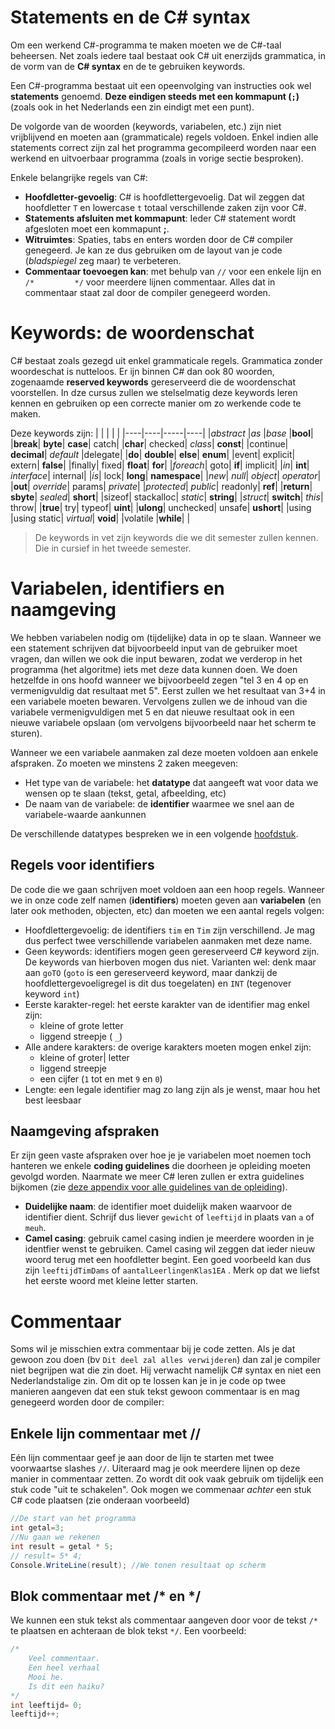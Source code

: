 # Statements en de C# syntax
Om een werkend C#-programma te maken moeten we de C#-taal beheersen. Net zoals iedere taal bestaat ook C# uit enerzijds grammatica, in de vorm van de **C# syntax** en de te gebruiken keywords.

Een C#-programma bestaat uit een opeenvolging van instructies ook wel **statements** genoemd. **Deze eindigen steeds met een kommapunt (``;``)** (zoals ook in het Nederlands een zin eindigt met een punt).

De volgorde van de woorden (keywords, variabelen, etc.) zijn niet vrijblijvend en moeten aan (grammaticale) regels voldoen.  Enkel indien alle statements correct zijn zal het programma gecompileerd worden naar een werkend en uitvoerbaar programma (zoals in vorige sectie besproken).

Enkele belangrijke regels van C#:

* **Hoofdletter-gevoelig**: C# is hoofdlettergevoelig. Dat wil zeggen dat hoofdletter ``T`` en lowercase ``t`` totaal verschillende zaken zijn voor C#.
* **Statements afsluiten met kommapunt**: Ieder C# statement wordt afgesloten moet een kommapunt **;**. 
* **Witruimtes**: Spaties, tabs en enters worden door de C# compiler genegeerd. Je kan ze dus gebruiken om de layout van je code  (*bladspiegel* zeg maar) te verbeteren.
* **Commentaar toevoegen kan**: met behulp van ``//`` voor een enkele lijn en ``/*         */`` voor meerdere lijnen commentaar. Alles dat in commentaar staat zal door de compiler genegeerd worden.



# Keywords: de woordenschat 
C# bestaat zoals gezegd uit enkel grammaticale regels. Grammatica zonder woordeschat is nutteloos. Er ijn binnen C# dan ook 80 woorden, zogenaamde **reserved keywords** gereserveerd die de woordenschat voorstellen.
In dze cursus zullen we stelselmatig deze keywords leren kennen en gebruiken op een correcte manier om zo werkende code te maken.

Deze keywords zijn:
|   |     |     |   |
|----|----|-----|----|
|*abstract*	|*as*	|*base*	|**bool**|
|**break**|	**byte**|	**case**|	catch|
|**char**|	checked|	*class*|	**const**|
|continue|	**decimal**|	*default*	|delegate|
|**do**|	**double**|	**else**|	**enum**|
|event|	explicit|	extern|	**false**|
|finally|	fixed|	**float**|	**for**|
|*foreach*|	goto|	**if**|	implicit|
|*in*|	**int**|	*interface*|	internal|
|*is*|	lock|	**long**|	**namespace**|
|*new*|	*null*|	*object*|	*operator*|
|**out**|	*override*|	params|	*private*|
|*protected*|	*public*|	readonly|	**ref**|
|**return**|	**sbyte**|	*sealed*|	**short**|
|sizeof|	stackalloc|	*static*|	**string**|
|*struct*|	**switch**|	*this*|	throw|
|**true**|	try|	typeof|	**uint**|
|**ulong**|	unchecked|	unsafe|	**ushort**|
|using	|using static|	*virtual*|	**void**|
|volatile	|**while**| |

> De keywords in vet zijn keywords die we dit semester zullen kennen. Die in cursief in het tweede semester.

# Variabelen, identifiers en naamgeving
We hebben variabelen nodig om (tijdelijke) data in op te slaan. Wanneer we een statement schrijven dat bijvoorbeeld input van de gebruiker moet vragen, dan willen we ook die input bewaren, zodat we verderop in het programma (het algoritme) iets met deze data kunnen doen.
We doen hetzelfde in ons hoofd wanneer we bijvoorbeeld zegen "tel 3 en 4 op en vermenigvuldig dat resultaat met 5". Eerst zullen we het resultaat van 3+4 in een variabele moeten bewaren. Vervolgens zullen we de inhoud van die variabele vermenigvuldigen met 5 en dat nieuwe resultaat ook in een nieuwe variabele opslaan (om vervolgens bijvoorbeeld naar het scherm te sturen).

Wanneer we een variabele aanmaken zal deze moeten voldoen aan enkele afspraken. Zo moeten we minstens 2 zaken meegeven:
* Het type van de variabele: het **datatype**  dat aangeeft wat voor data we wensen op te slaan (tekst, getal, afbeelding, etc)
* De naam van de variabele: de **identifier** waarmee we snel aan de variabele-waarde aankunnen

De verschillende datatypes bespreken we in een volgende [hoofdstuk](1_datatypes.md).

## Regels voor identifiers
De code die we gaan schrijven moet voldoen aan een hoop regels. Wanneer we in onze code zelf namen (**identifiers**) moeten geven aan **variabelen** (en later ook methoden, objecten, etc) dan moeten we een aantal regels volgen:

* Hoofdlettergevoelig: de identifiers ``tim`` en ``Tim`` zijn verschillend. Je mag dus perfect twee verschillende variabelen aanmaken met deze name. 
* Geen keywords: identifiers mogen geen gereserveerd C# keyword zijn. De keywords van hierboven mogen dus niet. Varianten wel: denk maar aan ``goTO`` (``goto`` is een gereserveerd keyword, maar dankzij de hoofdlettergevoeligregel is dit dus toegelaten) en ``INT`` (tegenover keyword ``int``)
* Eerste karakter-regel: het eerste karakter van de identifier mag enkel zijn:
    * kleine of grote letter
    * liggend streepje ( ``_``)
* Alle andere karakters: de overige karakters moeten mogen enkel zijn:
    * kleine of groter| letter
    * liggend streepje
    * een cijfer (``1`` tot en met ``9`` en ``0``)
* Lengte: een legale identifier mag zo lang zijn als je wenst, maar hou het best leesbaar

## Naamgeving afspraken 
Er zijn geen vaste afspraken over hoe je je variabelen moet noemen toch hanteren we enkele **coding guidelines** die doorheen je opleiding moeten gevolgd worden. Naarmate we meer C# leren zullen er extra guidelines bijkomen (zie [deze appendix voor alle guidelines van de opleiding](B_appendix/codingguidelines.md)).

* **Duidelijke naam**: de identifier moet duidelijk maken waarvoor de identifier dient. Schrijf dus liever ``gewicht`` of ``leeftijd`` in plaats van ``a`` of ``meuh``. 
* **Camel casing**: gebruik camel casing indien je meerdere woorden in je identfier wenst te gebruiken. Camel casing wil zeggen dat ieder nieuw woord terug met een hoofdletter begint. Een goed voorbeeld kan dus zijn ``leeftijdTimDams`` of ``aantalLeerlingenKlas1EA`` . Merk op dat we liefst het eerste woord met kleine letter starten.

# Commentaar
Soms wil je misschien extra commentaar bij je code zetten. Als je dat gewoon zou doen (bv ``Dit deel zal alles verwijderen``) dan zal je compiler niet begrijpen wat die zin doet. Hij verwacht namelijk C# syntax en niet een Nederlandstalige zin. Om dit op te lossen kan je in je code op twee manieren aangeven dat een stuk tekst gewoon commentaar is en mag genegeerd worden door de compiler:

## Enkele lijn commentaar  met //
Eén lijn commentaar geef je aan door de lijn te starten met twee voorwaartse slashes ``//``. Uiteraard mag je ook meerdere lijnen op deze manier in commentaar zetten. Zo wordt dit ook vaak gebruik om tijdelijk een stuk code "uit te schakelen". Ook mogen we commenaar *achter* een stuk C# code plaatsen (zie onderaan voorbeeld)
```csharp
//De start van het programma
int getal=3;
//Nu gaan we rekenen
int result = getal * 5;
// result= 5* 4;
Console.WriteLine(result); //We tonen resultaat op scherm
```
## Blok commentaar met /* en */
We kunnen een stuk tekst als commentaar aangeven door voor de tekst ``/*`` te plaatsen en achteraan de blok tekst ``*/``. Een voorbeeld:
```csharp
/*
    Veel commentaar.
    Een heel verhaal
    Mooi he.
    Is dit een haiku?
*/
int leeftijd= 0;
leeftijd++;
```